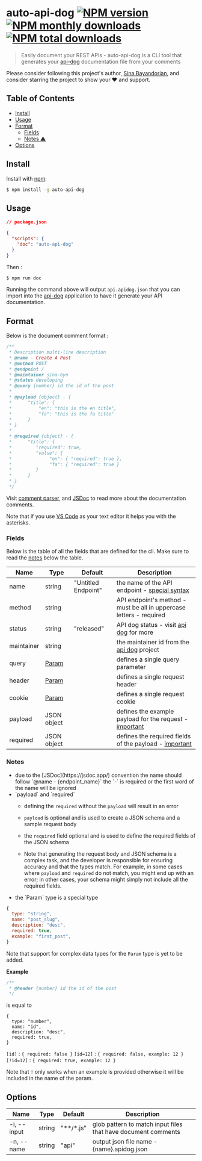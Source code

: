 # auto-api-dog [![NPM version](https://img.shields.io/npm/v/auto-api-dog.svg?style=flat)](https://www.npmjs.com/package/auto-api-dog) [![NPM monthly downloads](https://img.shields.io/npm/dm/auto-api-dog.svg?style=flat)](https://npmjs.org/package/auto-api-dog) [![NPM total downloads](https://img.shields.io/npm/dt/auto-api-dog.svg?style=flat)](https://npmjs.org/package/auto-api-dog) 

> Easily document your REST APIs - auto-api-dog is a CLI tool that generates your [api-dog](https://apidog.com/) documentation file from your comments

Please consider following this project's author, [Sina Bayandorian](https://github.com/sina-byn), and consider starring the project to show your :heart: and support.

## Table of Contents

- [Install](#install)
- [Usage](#usage)
- [Format](#format)
  - [Fields](#fields)
  - [Notes ⚠️](#notes)
- [Options](#options)

## Install

Install with [npm](https://www.npmjs.com/package/auto-api-dog):

```sh
$ npm install -g auto-api-dog
```

## Usage

```json
// package.json

{
  "scripts": {
    "doc": "auto-api-dog"
  }
}
```

Then :

```sh
$ npm run doc
```

Running the command above will output `api.apidog.json` that you can import into the [api-dog](https://apidog.com/) application to have it generate your API documentation.

## Format

Below is the document comment format :

```js
/**
 * Description multi-line description
 * @name - Create A Post
 * @method POST
 * @endpoint /
 * @maintainer sina-byn
 * @status developing
 * @query {number} id the id of the post
 * 
 * @payload {object} - {
 *      "title": {
 *          "en": "this is the en title",
 *          "fa": "this is the fa title"
 *      }
 * }
 * 
 * @required {object} - {
 *      "title": {
 *         "required": true,
 *         "value": {
 *              "en": { "required": true },
 *              "fa": { "required": true }
 *         }
 *      }
 * }
 */
```

Visit [comment parser](https://www.npmjs.com/package/comment-parser), and [JSDoc](https://jsdoc.app/) to read more about the documentation comments.

Note that if you use [VS Code](https://code.visualstudio.com/) as your text editor it helps you with the asterisks.


### Fields

Below is the table of all the fields that are defined for the cli. Make sure to read the [notes](#notes) below the table.

| Name       | Type   | Default             | Description                                                         |
|------------|--------|---------------------|---------------------------------------------------------------------|
| name       | string | "Untitled Endpoint" | the name of the API endpoint - [special syntax](#name-syntax)                       |
| method     | string |                     | API endpoint's method - must be all in uppercase letters - required |
| status     | string | "released"          | API dog status - visit [api dog](https://apidog.com/) for more      |
| maintainer | string |                     | the maintainer id from the [api dog](https://apidog.com/) project                          |
| query      | [Param](#param-type)  |                     | defines a single query parameter                                    |
| header     | [Param](#param-type)  |                     | defines a single request header                                     |
| cookie     | [Param](#param-type)  |                     | defines a single request cookie                                     |
| payload    | JSON object |                     | defines the example payload for the request - [important](#req-body)           |
| required   | JSON object |                     | defines the required fields of the payload - [important](#req-body)        |

### Notes 

- <div id="name-syntax"></div>due to the [JSDoc](https://jsdoc.app/) convention the name should follow `@name - {endpoint_name}` the `-` is required or the first word of the name will be ignored

- <div id="req-body"></div>`payload` and `required`

  - defining the `required` without the `payload` will result in an error

  - `payload` is optional and is used to create a JSON schema and a sample request body

  - the `required` field optional and is used to define the required fields of the JSON schema

  - Note that generating the request body and JSON schema is a complex task, and the developer is responsible for ensuring accuracy and that the types match. For example, in some cases where `payload` and `required` do not match, you might end up with an error; in other cases, your schema might simply not include all the required fields.

- <div id="param-type"></div>the `Param` type is a special type

```js
{
  type: "string",
  name: "post_slug",
  description: "desc",
  required: true,
  example: "first_post",
}
```

Note that support for complex data types for the `Param` type is yet to be added.

**Example**

```js
/**
 * @header {number} id the id of the post
 */
```

is equal to

```
{
  type: "number",
  name: "id",
  description: "desc",
  required: true,
}
```

`[id]` : `{ required: false }`
`[id=12]` : `{ required: false, example: 12 }`
`[!id=12]` : `{ required: true, example: 12 }`

Note that `!` only works when an example is provided otherwise it will be included in the name of the param.

## Options

| Name        | Type   | Default   | Description                                                   |
|-------------|--------|-----------|---------------------------------------------------------------|
| -i, --input | string | "\*\*/\*.js" | glob pattern to match input files that have document comments |
| -n, --name  | string | "api"     | output json file name - {name}.apidog.json                    |
